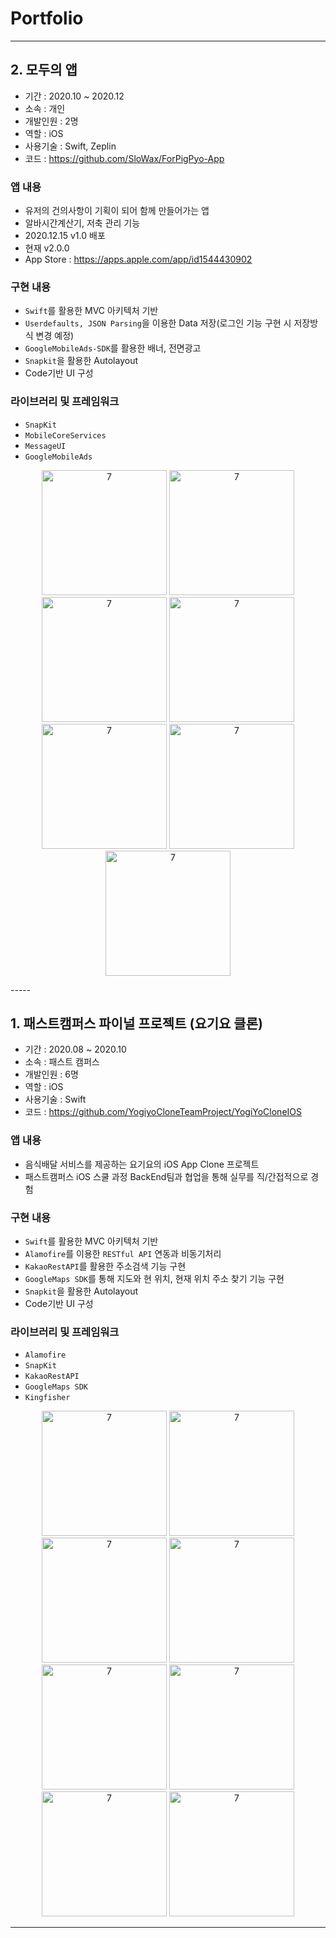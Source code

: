 # Portfolio

-----

## 2. 모두의 앱

- 기간 : 2020.10 ~ 2020.12
- 소속 : 개인
- 개발인원 : 2명 
- 역할 : iOS
- 사용기술 : Swift, Zeplin
- 코드 : https://github.com/SloWax/ForPigPyo-App

### 앱 내용

- 유저의 건의사항이 기획이 되어 함께 만들어가는 앱
- 알바시간계산기, 저축 관리 기능
- 2020.12.15 v1.0 배포
- 현재 v2.0.0
- App Store : https://apps.apple.com/app/id1544430902

### 구현 내용

- `Swift`를 활용한 MVC 아키텍처 기반
- `Userdefaults, JSON Parsing`을 이용한 Data 저장(로그인 기능 구현 시 저장방식 변경 예정)
- `GoogleMobileAds-SDK`를 활용한 배너, 전면광고
- `Snapkit`을 활용한 Autolayout
- Code기반 UI 구성

### 라이브러리 및 프레임워크

- `SnapKit`
- `MobileCoreServices`
- `MessageUI`
- `GoogleMobileAds`

<p align="center">
<img width="200" alt="7" src="https://user-images.githubusercontent.com/62653558/105841107-79dd6980-6017-11eb-9af0-9f457b08ae38.gif">
<img width="200" alt="7" src="https://user-images.githubusercontent.com/62653558/105841123-7cd85a00-6017-11eb-941b-b5894566cb08.gif">
<img width="200" alt="7" src="https://user-images.githubusercontent.com/62653558/105841486-0851eb00-6018-11eb-8877-8fa6fff01eef.gif">
<img width="200" alt="7" src="https://user-images.githubusercontent.com/62653558/105841507-10aa2600-6018-11eb-89de-3fca51b0bd8d.gif">
<img width="200" alt="7" src="https://user-images.githubusercontent.com/62653558/105841513-130c8000-6018-11eb-9d8d-087d3130d05b.gif">
<img width="200" alt="7" src="https://user-images.githubusercontent.com/62653558/105841517-14d64380-6018-11eb-8e18-ff4b79215537.gif">
<img width="200" alt="7" src="https://user-images.githubusercontent.com/62653558/105841523-16a00700-6018-11eb-885f-7b78e5d51bc0.gif">
</p>
-----

## 1. 패스트캠퍼스 파이널 프로젝트 (요기요 클론)

- 기간 : 2020.08 ~ 2020.10
- 소속 : 패스트 캠퍼스
- 개발인원 : 6명 
- 역할 : iOS
- 사용기술 : Swift
- 코드 : https://github.com/YogiyoCloneTeamProject/YogiYoCloneIOS

### 앱 내용

- 음식배달 서비스를 제공하는 요기요의 iOS App Clone 프로젝트
- 패스트캠퍼스 iOS 스쿨 과정 BackEnd팀과 협업을 통해 실무를 직/간접적으로 경험

### 구현 내용

- `Swift`를 활용한 MVC 아키텍처 기반
- `Alamofire`를 이용한 `RESTful API` 연동과 비동기처리
- `KakaoRestAPI`를 활용한 주소검색 기능 구현
- `GoogleMaps SDK`를 통해 지도와 현 위치, 현재 위치 주소 찾기 기능 구현
- `Snapkit`을 활용한 Autolayout
- Code기반 UI 구성

### 라이브러리 및 프레임워크

- `Alamofire`
- `SnapKit`
- `KakaoRestAPI`
- `GoogleMaps SDK`
- `Kingfisher`

<p align="center">
<img width="200" alt="7" src="https://user-images.githubusercontent.com/62653558/97778640-de755d80-1bbb-11eb-867a-83d38561a7ec.gif">
<img width="200" alt="7" src="https://user-images.githubusercontent.com/62653558/97778683-2a280700-1bbc-11eb-99ea-b39a1a0acf6e.gif">
<img width="200" alt="7" src="https://user-images.githubusercontent.com/62653558/97778808-192bc580-1bbd-11eb-87c5-c795d88da64d.gif">
<img width="200" alt="7" src="https://user-images.githubusercontent.com/62653558/97778845-6d36aa00-1bbd-11eb-8977-0c103bfd321c.gif">
<img width="200" alt="7" src="https://user-images.githubusercontent.com/62653558/97778848-732c8b00-1bbd-11eb-936a-43a1b783ddde.gif">
<img width="200" alt="7" src="https://user-images.githubusercontent.com/62653558/97778867-90615980-1bbd-11eb-8c96-260194a27c9d.gif">
<img width="200" alt="7" src="https://user-images.githubusercontent.com/62653558/97778869-96573a80-1bbd-11eb-8580-b5c50876e4f1.gif">
<img width="200" alt="7" src="https://user-images.githubusercontent.com/62653558/97778835-4d9f8180-1bbd-11eb-906e-cd285a17706e.gif">
</p>

-----